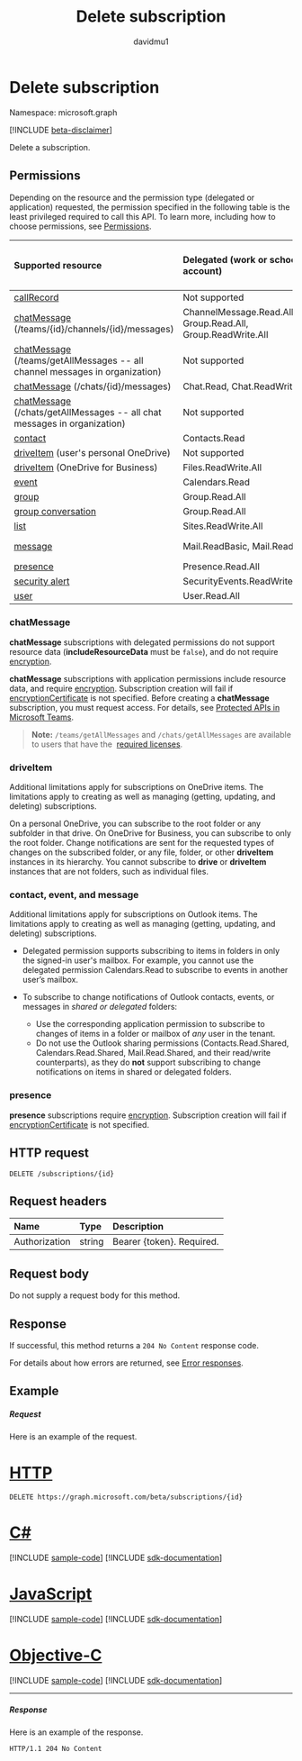 ﻿---
title: "Delete subscription"
description: "Delete a subscription."
localization_priority: Normal 
author: "davidmu1"
doc_type: apiPageType 
ms.prod: ""
---

# Delete subscription

Namespace: microsoft.graph

[!INCLUDE [beta-disclaimer](../../includes/beta-disclaimer.md)]

Delete a subscription.

## Permissions

Depending on the resource and the permission type (delegated or application) requested, the permission specified in the following table is the least privileged required to call this API. To learn more, including how to choose permissions, see [Permissions](/graph/permissions-reference).

| Supported resource                                                                                         | Delegated (work or school account)                           | Delegated (personal Microsoft account) | Application                  |
| :--------------------------------------------------------------------------------------------------------- | :----------------------------------------------------------- | :------------------------------------- | :--------------------------- |
| [callRecord](../resources/callrecords-callrecord.md)                                                       | Not supported                                                | Not supported                          | CallRecords.Read.All         |
| [chatMessage](../resources/chatmessage.md) (/teams/{id}/channels/{id}/messages)                            | ChannelMessage.Read.All, Group.Read.All, Group.ReadWrite.All | Not supported                          | ChannelMessage.Read.All      |
| [chatMessage](../resources/chatmessage.md) (/teams/getAllMessages -- all channel messages in organization) | Not supported                                                | Not supported                          | ChannelMessage.Read.All      |
| [chatMessage](../resources/chatmessage.md) (/chats/{id}/messages)                                          | Chat.Read, Chat.ReadWrite                                    | Not supported                          | Chat.Read.All                |
| [chatMessage](../resources/chatmessage.md) (/chats/getAllMessages -- all chat messages in organization)    | Not supported                                                | Not supported                          | Chat.Read.All                |
| [contact](../resources/contact.md)                                                                         | Contacts.Read                                                | Contacts.Read                          | Contacts.Read                |
| [driveItem](../resources/driveitem.md) (user's personal OneDrive)                                          | Not supported                                                | Files.ReadWrite                        | Not supported                |
| [driveItem](../resources/driveitem.md) (OneDrive for Business)                                             | Files.ReadWrite.All                                          | Not supported                          | Files.ReadWrite.All          |
| [event](../resources/event.md)                                                                             | Calendars.Read                                               | Calendars.Read                         | Calendars.Read               |
| [group](../resources/group.md)                                                                             | Group.Read.All                                               | Not supported                          | Group.Read.All               |
| [group conversation](../resources/conversation.md)                                                         | Group.Read.All                                               | Not supported                          | Not supported                |
| [list](../resources/list.md)                                                                               | Sites.ReadWrite.All                                          | Not supported                          | Sites.ReadWrite.All          |
| [message](../resources/message.md)                                                                         | Mail.ReadBasic, Mail.Read                                    | Mail.ReadBasic, Mail.Read              | Mail.ReadBasic, Mail.Read    |
| [presence](../resources/presence.md)                                                                       | Presence.Read.All                                            | Not supported                          | Not supported                |
| [security alert](../resources/alert.md)                                                                    | SecurityEvents.ReadWrite.All                                 | Not supported                          | SecurityEvents.ReadWrite.All |
| [user](../resources/user.md)                                                                               | User.Read.All                                                | User.Read.All                          | User.Read.All                |

### chatMessage

**chatMessage** subscriptions with delegated permissions do not support resource data (**includeResourceData** must be `false`), and do not require [encryption](/graph/webhooks-with-resource-data).

**chatMessage** subscriptions with application permissions include resource data, and require [encryption](/graph/webhooks-with-resource-data). Subscription creation will fail if [encryptionCertificate](../resources/subscription.md) is not specified. Before creating a **chatMessage** subscription, you must request access. For details, see [Protected APIs in Microsoft Teams](/graph/teams-protected-apis). 

> **Note:** `/teams/getAllMessages` and `/chats/getAllMessages` are available to users that have the 
[required licenses](https://aka.ms/teams-changenotification-licenses).

### driveItem

Additional limitations apply for subscriptions on OneDrive items. The limitations apply to creating as well as managing (getting, updating, and deleting) subscriptions.

On a personal OneDrive, you can subscribe to the root folder or any subfolder in that drive. On OneDrive for Business, you can subscribe to only the root folder. Change notifications are sent for the requested types of changes on the subscribed folder, or any file, folder, or other **driveItem** instances in its hierarchy. You cannot subscribe to **drive** or **driveItem** instances that are not folders, such as individual files.

### contact, event, and message

Additional limitations apply for subscriptions on Outlook items. The limitations apply to creating as well as managing (getting, updating, and deleting) subscriptions.

- Delegated permission supports subscribing to items in folders in only the signed-in user's mailbox. For example, you cannot use the delegated permission Calendars.Read to subscribe to events in another user’s mailbox.
- To subscribe to change notifications of Outlook contacts, events, or messages in _shared or delegated_ folders:

  - Use the corresponding application permission to subscribe to changes of items in a folder or mailbox of _any_ user in the tenant.
  - Do not use the Outlook sharing permissions (Contacts.Read.Shared, Calendars.Read.Shared, Mail.Read.Shared, and their read/write counterparts), as they do **not** support subscribing to change notifications on items in shared or delegated folders.

### presence

**presence** subscriptions require [encryption](/graph/webhooks-with-resource-data). Subscription creation will fail if [encryptionCertificate](../resources/subscription.md) is not specified.

## HTTP request

<!-- { "blockType": "ignored" } -->

```http
DELETE /subscriptions/{id}
```

## Request headers

| Name          | Type   | Description               |
| :------------ | :----- | :------------------------ |
| Authorization | string | Bearer {token}. Required. |

## Request body

Do not supply a request body for this method.

## Response

If successful, this method returns a `204 No Content` response code.

For details about how errors are returned, see [Error responses][error-response].

## Example

##### Request

Here is an example of the request.

# [HTTP](#tab/http)

<!-- {
  "blockType": "request",
  "name": "delete_subscription"
}-->

```http
DELETE https://graph.microsoft.com/beta/subscriptions/{id}
```

# [C#](#tab/csharp)

[!INCLUDE [sample-code](../includes/snippets/csharp/delete-subscription-csharp-snippets.md)]
[!INCLUDE [sdk-documentation](../includes/snippets/snippets-sdk-documentation-link.md)]

# [JavaScript](#tab/javascript)

[!INCLUDE [sample-code](../includes/snippets/javascript/delete-subscription-javascript-snippets.md)]
[!INCLUDE [sdk-documentation](../includes/snippets/snippets-sdk-documentation-link.md)]

# [Objective-C](#tab/objc)

[!INCLUDE [sample-code](../includes/snippets/objc/delete-subscription-objc-snippets.md)]
[!INCLUDE [sdk-documentation](../includes/snippets/snippets-sdk-documentation-link.md)]

---

##### Response

Here is an example of the response.

<!-- {
  "blockType": "response",
  "truncated": false,
  "@odata.type": "microsoft.graph.subscription"
} -->

```http
HTTP/1.1 204 No Content
```

[error-response]: /graph/errors

<!--
{
  "type": "#page.annotation",
  "description": "Delete subscription",
  "keywords": "",
  "section": "documentation",
  "tocPath": "",
  "suppressions": [
  ]
}
-->
